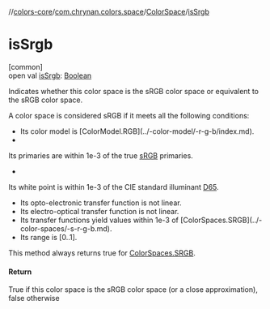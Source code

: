 //[colors-core](../../../index.md)/[com.chrynan.colors.space](../index.md)/[ColorSpace](index.md)/[isSrgb](is-srgb.md)

# isSrgb

[common]\
open val [isSrgb](is-srgb.md): [Boolean](https://kotlinlang.org/api/latest/jvm/stdlib/kotlin/-boolean/index.html)

Indicates whether this color space is the sRGB color space or equivalent to the sRGB color space.

A color space is considered sRGB if it meets all the following conditions:

<ul><li>Its color model is [ColorModel.RGB](../-color-model/-r-g-b/index.md).</li><li></li></ul>

Its primaries are within 1e-3 of the true [sRGB](../-color-spaces/-s-r-g-b.md) primaries.

<ul><li></li></ul>

Its white point is within 1e-3 of the CIE standard illuminant [D65](../-illuminant/-d65.md).

<ul><li>Its opto-electronic transfer function is not linear.</li><li>Its electro-optical transfer function is not linear.</li><li>Its transfer functions yield values within 1e-3 of [ColorSpaces.SRGB](../-color-spaces/-s-r-g-b.md).</li><li>Its range is [0..1].</li></ul>

This method always returns true for [ColorSpaces.SRGB](../-color-spaces/-s-r-g-b.md).

#### Return

True if this color space is the sRGB color space (or a close approximation), false otherwise
